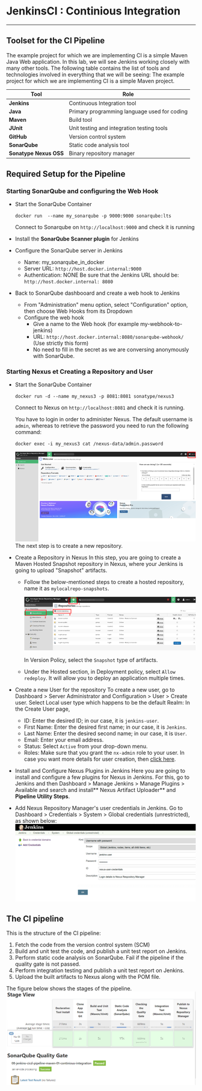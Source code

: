 # JenkinsCI : Continious Integration
---

## Toolset for the CI Pipeline
The example project for which we are implementing CI is a simple Maven Java Web application. In
this lab, we will see Jenkins working closely with many other tools. The following table
contains the list of tools and technologies involved in everything that we will be seeing:
   The example project for which we are implementing CI is a simple Maven project. 
   
   |   Tool | Role |
|---------|------------| 
|**Jenkins**| Continuous Integration tool|
|**Java**  |Primary programming language used for coding |
|**Maven** |Build tool|
|**JUnit** |Unit testing and integration testing tools |
|**GitHub** |Version control system |
|**SonarQube** |Static code analysis tool |
| **Sonatype Nexus OSS** |Binary repository manager|

## Required Setup for the Pipeline

### Starting SonarQube and configuring the Web Hook

- Start the SonarQube Container
  ```
  docker run  --name my_sonarqube -p 9000:9000 sonarqube:lts  
  ```
  Connect to Sonarqube on `http://localhost:9000` and check it is running

- Install the **SonarQube Scanner plugin** for Jenkins

- Configure the SonarQube server in Jenkins

     -  Name: my_sonarqube_in_docker
     -  Server URL: `http://host.docker.internal:9000`
     -  Authentication: NONE
     Be sure that the Jenkins URL should be:` http://host.docker.internal: 8080`

- Back to SonarQube dashbooard and create a web hook to Jenkins

   - From  "Administration" menu option, select "Configuration" option, then choose Web Hooks from its Dropdown
   - Configure the web hook
      - Give a name to the Web hook (for example my-webhook-to-jenkins)
      - URL: `http://host.docker.internal:8080/sonarqube-webhook/` (Use strictly this form)
      - No need to fill in the secret as we are conversing anonymously with SonarQube.

### Starting Nexus et Creating a Repository and User

- Start the SonarQube Container
  ```shell
  docker run -d --name my_nexus3 -p 8081:8081 sonatype/nexus3  
  ```
  Connect to Nexus on `http://localhost:8081` and check it is running. 
  
  You have to login in order to administer Nexus.  The default username is `admin`, whereas to retrieve the password you need to run the following command:

   ```shell
   docker exec -i my_nexus3 cat /nexus-data/admin.password
   ```
   ![illustration](images/nexus_user.png)
   The next step is to create a new repository.

- Create a Repository in Nexus
  In this step, you are going to create a Maven Hosted Snapshot repository in Nexus, where your Jenkins is going to upload "Snapshot" artifacts.
   - Follow the below-mentioned steps to create a hosted repository, name it as `mylocalrepo-snapshots`.
  
     ![illustration](images/nexus_repository.png)
  
     In Version Policy, select the `Snapshot` type of artifacts.
   - Under the Hosted section, in Deployment policy, select `Allow redeploy`. It will allow you to deploy an application multiple times.
- Create a new User for the repository 
To create a new user, go to Dashboard > Server Administrator and Configuration > User > Create user. Select Local user type which happens to be the default Realm:
In the Create User page,
   - ID: Enter the desired ID; in our case, it is `jenkins-user`.
   - First Name: Enter the desired first name; in our case, it is `Jenkins`.
   - Last Name: Enter the desired second name; in our case, it is `User`.
   - Email: Enter your email address.
   - Status: Select `Active` from your drop-down menu.
   - Roles: Make sure that you grant the `nx-admin` role to your user.
     In case you want more details for user creation, then [click here](https://help.sonatype.com/repomanager3/security/users).

- Install and Configure Nexus Plugins in Jenkins
Here you are going to install and configure a few plugins for Nexus in Jenkins. For this, go to Jenkins and then Dashboard > Manage Jenkins > Manage Plugins > Available and search and install** Nexus Artifact Uploader** and **Pipeline Utility Steps**.

- Add Nexus Repository Manager's user credentials in Jenkins. Go to Dashboard > Credentials > System > Global credentials (unrestricted), as shown below:
![illustration](images/nexus_user_jenkins.png)

## The CI pipeline

This is the structure of the CI pipeline:
1. Fetch the code from the version control system (SCM) 
2. Build and unit test the code, and publish a unit test report on Jenkins.
3. Perform static code analysis on SonarQube. Fail if the pipeline if the quality  gate is not passed.
1. Perform integration testing and publish a unit test report on Jenkins.
2. Upload the built artifacts to Nexus along with the POM file.
   
The figure below shows the stages of the pipeline.
![Pipeline](images/pipeline.png)



